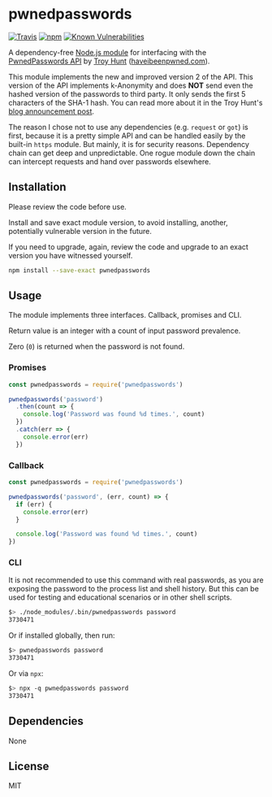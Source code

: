 # pwnedpasswords

[![Travis](https://travis-ci.org/moltar/pwnedpasswords.svg?branch=master)](https://travis-ci.org/moltar/pwnedpasswords)
[![npm](https://img.shields.io/npm/dm/pwnedpasswords.svg)](https://www.npmjs.com/package/pwnedpasswords)
[![Known Vulnerabilities](https://snyk.io/test/npm/pwnedpasswords/badge.svg)](https://snyk.io/test/npm/pwnedpasswords)

A dependency-free [Node.js module](https://www.npmjs.com/package/pwnedpasswords) for interfacing with the [PwnedPasswords API](https://haveibeenpwned.com/API/v2#PwnedPasswords) by [Troy Hunt](https://www.troyhunt.com/) ([haveibeenpwned.com](https://haveibeenpwned.com/)).

This module implements the new and improved version 2 of the API. This version of the API implements k-Anonymity and does **NOT** send even the hashed version of the passwords to third party. It only sends the first 5 characters of the SHA-1 hash. You can read more about it in the Troy Hunt's [blog announcement post](https://www.troyhunt.com/ive-just-launched-pwned-passwords-version-2/).

The reason I chose not to use any dependencies (e.g. `request` or `got`) is first, because it is a pretty simple API and can be handled easily by the built-in `https` module. But mainly, it is for security reasons. Dependency chain can get deep and unpredictable. One rogue module down the chain can intercept requests and hand over passwords elsewhere.

## Installation

Please review the code before use.

Install and save exact module version, to avoid installing, another, potentially vulnerable version in the future.

If you need to upgrade, again, review the code and upgrade to an exact version you have witnessed yourself.

```sh
npm install --save-exact pwnedpasswords
```

## Usage

The module implements three interfaces. Callback, promises and CLI.

Return value is an integer with a count of input password prevalence.

Zero (`0`) is returned when the password is not found.

### Promises

```js
const pwnedpasswords = require('pwnedpasswords')

pwnedpasswords('password')
  .then(count => {
    console.log('Password was found %d times.', count)
  })
  .catch(err => {
    console.error(err)
  })

```

### Callback

```js
const pwnedpasswords = require('pwnedpasswords')

pwnedpasswords('password', (err, count) => {
  if (err) {
    console.error(err)
  }

  console.log('Password was found %d times.', count)
})
```

### CLI

It is not recommended to use this command with real passwords, as you are exposing the password to the process list and shell history. But this can be used for testing and educational scenarios or in other shell scripts.

```sh
$> ./node_modules/.bin/pwnedpasswords password
3730471
```

Or if installed globally, then run:

```sh
$> pwnedpasswords password
3730471
```

Or via `npx`:

```sh
$> npx -q pwnedpasswords password
3730471
```

## Dependencies

None

## License

MIT